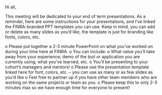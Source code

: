 Hi all,

This meeting will be dedicated to your end of term presentations.  As a reminder, here are some instructions for your presentations, and I’ve linked the FINRA-branded PPT templates you can use.  Keep in mind, you can add or delete as many slides as you’d like, the template is just for branding like fonts, colors, etc. 

o	Please put together a 2-3 minute PowerPoint on what you’ve worked on during your time here at FINRA. 
o	You can include:
o	What value you’ll take away from your experience; demo of the tool or application you are currently using; what you’ve learned, etc. 
o	You’ll be presenting to your cohort’s managers and mentors!
o	Please use the presentation template linked here for font, colors, etc.  – you can use as many or as few slides as you’d like
o	Feel free to partner up if you have other team members who are working on the same projects or team as you.
o	Please keep this to only 2-3 minutes max so we have enough time for everyone to present! 



